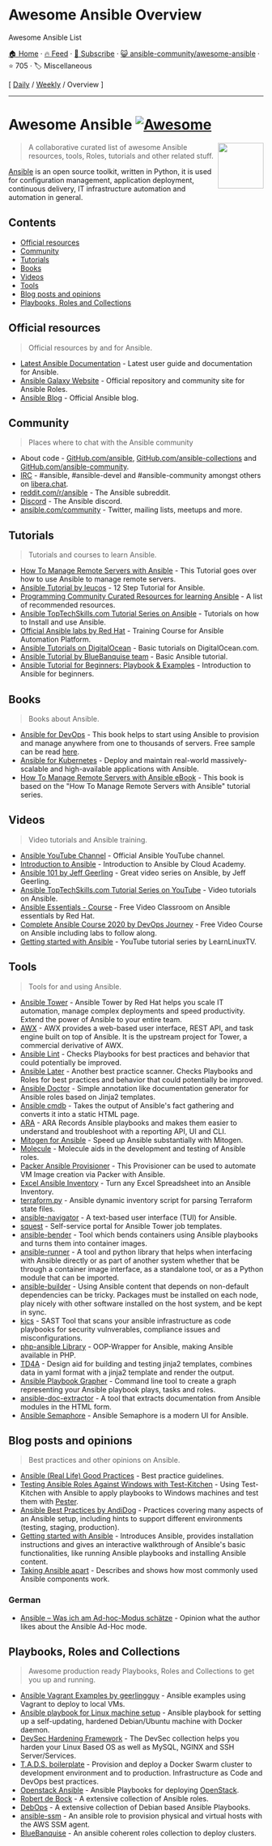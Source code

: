 # Awesome Ansible Overview

Awesome Ansible List

[🏠 Home](/README.md) · [🔥 Feed](https://test.trackawesomelist.com/ansible-community/awesome-ansible/rss.xml) · [📮 Subscribe](https://trackawesomelist.us17.list-manage.com/subscribe?u=d2f0117aa829c83a63ec63c2f&id=36a103854c) · [😺 ansible-community/awesome-ansible](https://github.com/ansible-community/awesome-ansible/blob/main/README.md) · ⭐ 705 · 🏷️ Miscellaneous

[ [Daily](/content/ansible-community/awesome-ansible/README.md) / [Weekly](/content/ansible-community/awesome-ansible/week/README.md) / Overview ]

---

# Awesome Ansible [![Awesome](https://awesome.re/badge.svg)](https://awesome.re)

<!--lint disable double-link-->

[<img src="https://github.com/ansible-community/awesome-ansible/raw/main/ansible_logo.svg" align="right" width="90">](https://www.ansible.com/)

> A collaborative curated list of awesome Ansible resources, tools, Roles, tutorials and other related stuff.

[Ansible](https://www.ansible.com/) is an open source toolkit, written in Python, it is used for  configuration management, application deployment, continuous delivery, IT infrastructure automation and automation in general.

<!--lint enable double-link-->

## Contents

*   [Official resources](#official-resources)
*   [Community](#community)
*   [Tutorials](#tutorials)
*   [Books](#books)
*   [Videos](#videos)
*   [Tools](#tools)
*   [Blog posts and opinions](#blog-posts-and-opinions)
*   [Playbooks, Roles and Collections](#playbooks-roles-and-collections)

## Official resources

> Official resources by and for Ansible.

*   [Latest Ansible Documentation](https://docs.ansible.com/ansible/latest/user_guide/index.html) - Latest user guide and documentation for Ansible.
*   [Ansible Galaxy Website](https://galaxy.ansible.com/) - Official repository and community site for Ansible Roles.
*   [Ansible Blog](https://www.ansible.com/blog) - Official Ansible blog.

## Community

> Places where to chat with the Ansible community

*   About code - [GitHub.com/ansible](https://github.com/ansible), [GitHub.com/ansible-collections](https://github.com/ansible-collections) and [GitHub.com/ansible-community](https://github.com/ansible-community).
*   [IRC](https://docs.ansible.com/ansible/latest/community/communication.html#irc-channels) - #ansible, #ansible-devel and #ansible-community amongst others on [libera.chat](https://libera.chat/).
*   [reddit.com/r/ansible](https://old.reddit.com/r/ansible/) - The Ansible subreddit.
*   [Discord](https://old.reddit.com/r/ansible/comments/jv5shj/ansible_discord_server_come_get_ansible_help_in/) - The Ansible discord.
*   [ansible.com/community](https://ansible.com/community) - Twitter, mailing lists, meetups and more.

## Tutorials

> Tutorials and courses to learn Ansible.

*   [How To Manage Remote Servers with Ansible](https://www.digitalocean.com/community/tutorial_series/how-to-manage-remote-servers-with-ansible) - This Tutorial goes over how to use Ansible to manage remote servers.
*   [Ansible Tutorial by leucos](https://github.com/leucos/ansible-tuto) - 12 Step Tutorial for Ansible.
*   [Programming Community Curated Resources for learning Ansible](https://hackr.io/tutorials/learn-ansible) - A list of recommended resources.
*   [Ansible TopTechSkills.com Tutorial Series on Ansible](https://www.toptechskills.com/ansible-tutorials-courses/) - Tutorials on how to Install and use Ansible.
*   [Official Ansible labs by Red Hat](https://ansible.github.io/workshops/exercises/ansible_rhel/) - Training Course for Ansible Automation Platform.
*   [Ansible Tutorials on DigitalOcean](https://www.digitalocean.com/community/tags/ansible?subtype=tutorial) - Basic tutorials on DigitalOcean.com.
*   [Ansible Tutorial by BlueBanquise team](http://bluebanquise.com/documentation/releases/1.5.0/training_ansible.html) - Basic Ansible tutorial.
*   [Ansible Tutorial for Beginners: Playbook & Examples](https://spacelift.io/blog/ansible-tutorial) - Introduction to Ansible for beginners.

## Books

> Books about Ansible.

*   [Ansible for DevOps](https://www.ansiblefordevops.com/) - This book helps to start using Ansible to provision and manage anywhere from one to thousands of servers. Free sample can be read [here](https://leanpub.com/ansible-for-devops/read_sample).
*   [Ansible for Kubernetes](https://www.ansibleforkubernetes.com/) - Deploy and maintain real-world massively-scalable and high-available applications with Ansible.
*   [How To Manage Remote Servers with Ansible eBook](https://www.digitalocean.com/community/books/how-to-manage-remote-servers-with-ansible-ebook) - This book is based on the "How To Manage Remote Servers with Ansible" tutorial series.

## Videos

> Video tutorials and Ansible training.

*   [Ansible YouTube Channel](https://www.youtube.com/channel/UCPJo5UY1KsP7J1BuHmiWNzQ) - Official Ansible YouTube channel.
*   [Introduction to Ansible](https://youtu.be/iVWmbStE1MM) - Introduction to Ansible by Cloud Academy.
*   [Ansible 101 by Jeff Geerling](https://www.jeffgeerling.com/blog/2020/ansible-101-jeff-geerling-youtube-streaming-series) - Great video series on Ansible, by Jeff Geerling.
*   [Ansible TopTechSkills.com Tutorial Series on YouTube](https://www.youtube.com/playlist?list=PLMyOob-UkeytIleCbMlFfCzaunOh27hm6) - Video tutorials on Ansible.
*   [Ansible Essentials - Course](https://www.redhat.com/en/services/training/do007-ansible-essentials-simplicity-automation-technical-overview) - Free Video Classroom on Ansible essentials by Red Hat.
*   [Complete Ansible Course 2020 by DevOps Journey](https://www.youtube.com/watch?v=KuiAiUyuDY4\&list=PLnFWJCugpwfzTlIJ-JtuATD2MBBD7_m3u\&index=1) - Free Video Course on Ansible including labs to follow along.
*   [Getting started with Ansible](https://youtube.com/playlist?list=PLT98CRl2KxKEUHie1m24-wkyHpEsa4Y70) - YouTube tutorial series by LearnLinuxTV.

## Tools

> Tools for and using Ansible.

*   [Ansible Tower](https://www.ansible.com/products/tower) - Ansible Tower by Red Hat helps you scale IT automation, manage complex deployments and speed productivity. Extend the power of Ansible to your entire team.
*   [AWX](https://github.com/ansible/awx) - AWX provides a web-based user interface, REST API, and task engine built on top of Ansible. It is the upstream project for Tower, a commercial derivative of AWX.
*   [Ansible Lint](https://github.com/ansible/ansible-lint) - Checks Playbooks for best practices and behavior that could potentially be improved.
*   [Ansible Later](https://github.com/thegeeklab/ansible-later) - Another best practice scanner. Checks Playbooks and Roles for best practices and behavior that could potentially be improved.
*   [Ansible Doctor](https://github.com/thegeeklab/ansible-doctor) - Simple annotation like documentation generator for Ansible roles based on Jinja2 templates.
*   [Ansible cmdb](https://github.com/fboender/ansible-cmdb) - Takes the output of Ansible's fact gathering and converts it into a static HTML page.
*   [ARA](https://github.com/ansible-community/ara) - ARA Records Ansible playbooks and makes them easier to understand and troubleshoot with a reporting API, UI and CLI.
*   [Mitogen for Ansible](https://mitogen.networkgenomics.com/ansible_detailed.html) - Speed up Ansible substantially with Mitogen.
*   [Molecule](https://molecule.readthedocs.io/en/latest/) - Molecule aids in the development and testing of Ansible roles.
*   [Packer Ansible Provisioner](https://packer.io/docs/provisioners/ansible-local.html) - This Provisioner can be used to automate VM Image creation via Packer with Ansible.
*   [Excel Ansible Inventory](https://github.com/KeyboardInterrupt/ansible_xlsx_inventory) - Turn any Excel Spreadsheet into an Ansible Inventory.
*   [terraform.py](https://github.com/mantl/terraform.py) - Ansible dynamic inventory script for parsing Terraform state files.
*   [ansible-navigator](https://github.com/ansible/ansible-navigator) - A text-based user interface (TUI) for Ansible.
*   [squest](https://hewlettpackard.github.io/squest/) - Self-service portal for Ansible Tower job templates.
*   [ansible-bender](https://ansible-community.github.io/ansible-bender/build/html/index.html) - Tool which bends containers using Ansible playbooks and turns them into container images.
*   [ansible-runner](https://github.com/ansible/ansible-runner) - A tool and python library that helps when interfacing with Ansible directly or as part of another system whether that be through a container image interface, as a standalone tool, or as a Python module that can be imported.
*   [ansible-builder](https://ansible-builder.readthedocs.io/en/latest/) - Using Ansible content that depends on non-default dependencies can be tricky. Packages must be installed on each node, play nicely with other software installed on the host system, and be kept in sync.
*   [kics](https://github.com/Checkmarx/kics) - SAST Tool that scans your ansible infrastructure as code playbooks for security vulnverables, compliance issues and misconfigurations.
*   [php-ansible Library](https://github.com/maschmann/php-ansible) - OOP-Wrapper for Ansible, making Ansible available in PHP.
*   [TD4A](https://github.com/cidrblock/td4a) - Design aid for building and testing jinja2 templates, combines data in yaml format with a jinja2 template and render the output.
*   [Ansible Playbook Grapher](https://github.com/haidaraM/ansible-playbook-grapher) - Command line tool to create a graph representing your Ansible playbook plays, tasks and roles.
*   [ansible-doc-extractor](https://github.com/xlab-steampunk/ansible-doc-extractor) - A tool that extracts documentation from Ansible modules in the HTML form.
*   [Ansible Semaphore](https://github.com/ansible-semaphore/semaphore) - Ansible Semaphore is a modern UI for Ansible.

## Blog posts and opinions

> Best practices and other opinions on Ansible.

*   [Ansible (Real Life) Good Practices](https://reinteractive.com/posts/167-ansible-real-life-good-practices) - Best practice guidelines.
*   [Testing Ansible Roles Against Windows with Test-Kitchen](https://hodgkins.io/testing-ansible-roles-windows-test-kitchen) - Using Test-Kitchen with Ansible to apply playbooks to Windows machines and test them with [Pester](https://github.com/pester/Pester/).
*   [Ansible Best Practices by AndiDog](https://andidog.de/blog/2017-04-24-ansible-best-practices) - Practices covering many aspects of an Ansible setup, including hints to support different environments (testing, staging, production).
*   [Getting started with Ansible](https://steampunk.si/blog/getting-started-with-ansible/) - Introduces Ansible, provides installation instructions and gives an interactive walkthrough of Ansible's basic functionalities, like running Ansible playbooks and installing Ansible content.
*   [Taking Ansible apart](https://steampunk.si/blog/taking-ansible-apart/) - Describes and shows how most commonly used Ansible components work.

### German

*   [Ansible – Was ich am Ad-hoc-Modus schätze](https://www.my-it-brain.de/wordpress/ansible-was-ich-am-ad-hoc-modus-schaetze/) - Opinion what the author likes about the Ansible Ad-Hoc mode.

## Playbooks, Roles and Collections

> Awesome production ready Playbooks, Roles and Collections to get you up and running.

*   [Ansible Vagrant Examples by geerlingguy](https://github.com/geerlingguy/ansible-vagrant-examples) - Ansible examples using Vagrant to deploy to local VMs.
*   [Ansible playbook for Linux machine setup](https://github.com/olivomarco/my-ansible-linux-setup) - Ansible playbook for setting up a self-updating, hardened Debian/Ubuntu machine with Docker daemon.
*   [DevSec Hardening Framework](https://dev-sec.io/) - The DevSec collection helps you harden your Linux Based OS as well as MySQL, NGINX and SSH Server/Services.
*   [T.A.D.S. boilerplate](https://github.com/Thomvaill/tads-boilerplate) - Provision and deploy a Docker Swarm cluster to development environment and to production. Infrastructure as Code and DevOps best practices.
*   [Openstack Ansible](https://github.com/openstack/openstack-ansible) - Ansible Playbooks for deploying [OpenStack](https://www.openstack.org/).
*   [Robert de Bock](https://robertdebock.nl) - A extensive collection of Ansible roles.
*   [DebOps](https://docs.debops.org/en/master/) - A extensive collection of Debian based Ansible Playbooks.
*   [ansible-ssm](https://github.com/HQarroum/ansible-ssm) - An ansible role to provision physical and virtual hosts with the AWS SSM agent.
*   [BlueBanquise](https://github.com/bluebanquise/bluebanquise) - An ansible coherent roles collection to deploy clusters.

